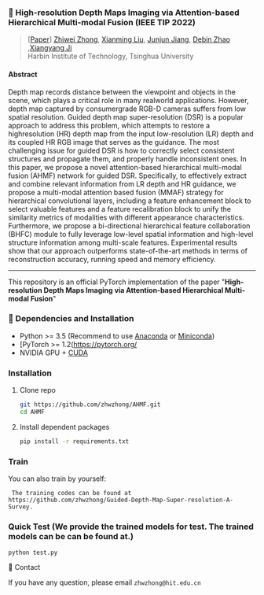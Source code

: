 ### :book: High-resolution Depth Maps Imaging via Attention-based Hierarchical Multi-modal Fusion (IEEE TIP 2022)

> [[Paper](https://https://arxiv.org/abs/2104.01530)] 
> [Zhiwei Zhong](https://github.com/zhwzhong), [Xianming Liu](http://homepage.hit.edu.cn/xmliu?lang=en), [Junjun Jiang](https://scholar.google.com/citations?user=WNH2_rgAAAAJ&hl=en), [Debin Zhao](https://scholar.google.com/citations?user=QXyj0hkAAAAJ&hl=en) ,[Xiangyang Ji](https://ieeexplore.ieee.org/author/37271425200)<br>Harbin Institute of Technology, Tsinghua University

#### Abstract

Depth map records distance between the viewpoint and objects in the scene, which plays a critical role in many realworld applications. However, depth map captured by consumergrade RGB-D cameras suffers from low spatial resolution. Guided depth map super-resolution (DSR) is a popular approach to address this problem, which attempts to restore a highresolution (HR) depth map from the input low-resolution (LR) depth and its coupled HR RGB image that serves as the guidance. The most challenging issue for guided DSR is how to correctly select consistent structures and propagate them, and properly handle inconsistent ones. In this paper, we propose a novel attention-based hierarchical multi-modal fusion (AHMF) network for guided DSR. Specifically, to effectively extract and combine relevant information from LR depth and HR guidance, we propose a multi-modal attention based fusion (MMAF) strategy for hierarchical convolutional layers, including a feature enhancement block to select valuable features and a feature recalibration block to unify the similarity metrics of modalities with different appearance characteristics. Furthermore, we propose a bi-directional hierarchical feature collaboration (BHFC) module to fully leverage low-level spatial information and high-level structure information among multi-scale features. Experimental results show that our approach outperforms state-of-the-art methods in terms of reconstruction accuracy, running speed and memory efficiency.


---

This repository is an official PyTorch implementation of the paper "**High-resolution Depth Maps Imaging via Attention-based Hierarchical Multi-modal Fusion**"

### :wrench: Dependencies and Installation

- Python >= 3.5 (Recommend to use [Anaconda](https://www.anaconda.com/download/#linux) or [Miniconda](https://docs.conda.io/en/latest/miniconda.html))
- [PyTorch >= 1.2(https://pytorch.org/
- NVIDIA GPU + [CUDA](https://developer.nvidia.com/cuda-downloads)

### Installation

1. Clone repo

   ```bash
   git https://github.com/zhwzhong/AHMF.git
   cd AHMF
   ```

2. Install dependent packages

   ```bash
   pip install -r requirements.txt
   ```

### Train

You can also train by yourself:

```
 The training codes can be found at https://github.com/zhwzhong/Guided-Depth-Map-Super-resolution-A-Survey.
```



### Quick Test (We provide the trained models for test. The trained models can be can be found at.)

```
python test.py
```


:e-mail: Contact

If you have any question, please email `zhwzhong@hit.edu.cn` 
